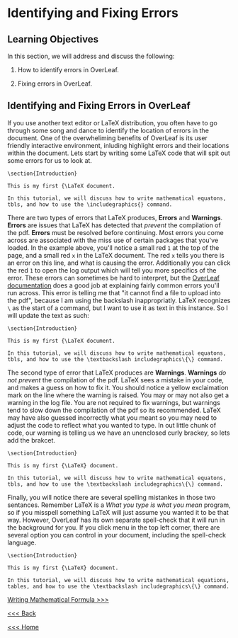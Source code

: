 # Identifying and Fixing Errors

## Learning Objectives

In this section, we will address and discuss the following:

1. How to identify errors in OverLeaf.

2. Fixing errors in OverLeaf.

## Identifying and Fixing Errors in OverLeaf

If you use another text editor or LaTeX distribution, you often have to go through some song and dance to identify the location of errors in the document. One of the overwheliming benefits of OverLeaf is its user friendly interactive environment, inluding highlight errors and their locations within the document. Lets start by writing some LaTeX code that will spit out some errors for us to look at. 

```
\section{Introduction}

This is my first {\LaTeX document. 

In this tutorial, we will discuss how to write mathematical equatons, tbls, and how to use the \includegraphics{} command.
```

There are two types of errors that LaTeX produces, **Errors** and **Warnings**. **Errors** are issues that LaTeX has detected that *prevent* the compilation of the pdf. **Errors** must be resolved before continuing. Most errors you come across are associated with the miss use of certain packages that you've loaded. In the example above, you'll notice a small red `1` at the top of the page, and a small red `x` in the LaTeX document. The red `x` tells you there is an error on this line, and what is causing the error. Additionally you can click the red `1` to open the log output which will tell you more specifics of the error. These errors can sometimes be hard to interpret, but the [OverLeaf documentation](https://www.overleaf.com/learn/latex/Errors) does a good job at explaining fairly common errors you'll run across. This error is telling me that "it cannot find a file to upload into the pdf", because I am using the backslash inappropriatly. LaTeX recognizes `\` as the start of a command, but I want to use it as text in this instance. So I will update the text as such:

```
\section{Introduction}

This is my first {\LaTeX document. 

In this tutorial, we will discuss how to write mathematical equatons, tbls, and how to use the \textbackslash includegraphics\{\} command.
```

The second type of error that LaTeX produces are **Warnings**. **Warnings** *do not prevent* the compilation of the pdf. LaTeX sees a mistake in your code, and makes a guess on how to fix it. You should notice a yellow exclaimation mark on the line where the warning is raised. You may or may not also get a warning in the log file. You are not required to fix warnings, but warnings tend to slow down the compilation of the pdf so its recommended. LaTeX may have also guessed incorrectly what you meant so you may need to adjust the code to reflect what you wanted to type. In out little chunk of code, our warning is telling us we have an unenclosed curly brackey, so lets add the brakcet.

```
\section{Introduction}

This is my first {\LaTeX} document. 

In this tutorial, we will discuss how to write mathematical equatons, tbls, and how to use the \textbackslash includegraphics\{\} command.
```

Finally, you will notice there are several spelling mistankes in those two sentances. Remember LaTeX is a *What you type is what you mean* program, so if you misspell something LaTeX will just assume you wanted it to be that way. However, OverLeaf has its own separate spell-check that it will run in the background for you. If you click menu in the top left corner, there are several option you can control in your document, including the spell-check language. 

```
\section{Introduction}

This is my first {\LaTeX} document. 

In this tutorial, we will discuss how to write mathematical equations, tables, and how to use the \textbackslash includegraphics\{\} command.
```


[Writing Mathematical Formula >>>](math.md)

[<<< Back](preamble-body.md)

[<<< Home](../README.md)
